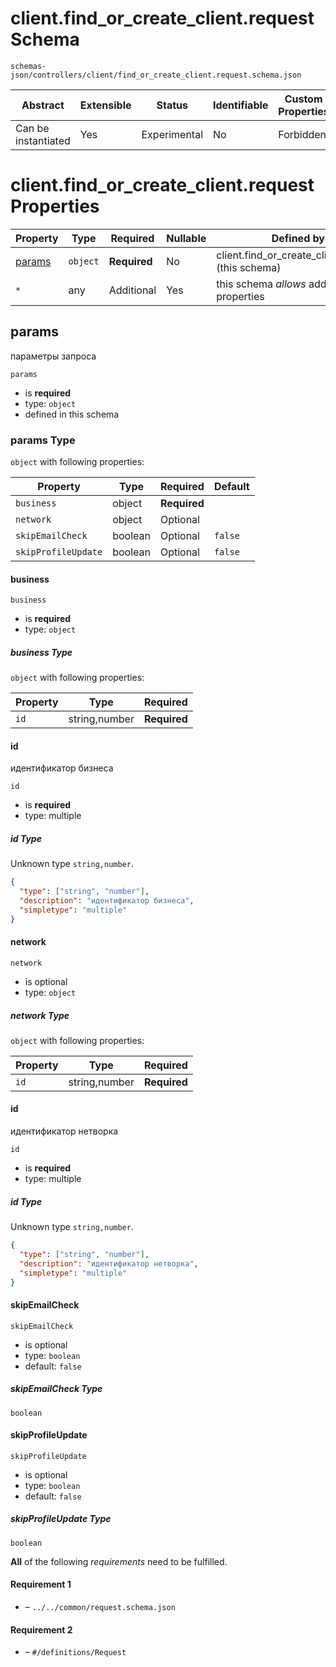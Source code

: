 # client.find_or_create_client.request Schema

```
schemas-json/controllers/client/find_or_create_client.request.schema.json
```

| Abstract            | Extensible | Status       | Identifiable | Custom Properties | Additional Properties | Defined In                                                                                                |
| ------------------- | ---------- | ------------ | ------------ | ----------------- | --------------------- | --------------------------------------------------------------------------------------------------------- |
| Can be instantiated | Yes        | Experimental | No           | Forbidden         | Permitted             | [controllers/client/find_or_create_client.request.schema.json](find_or_create_client.request.schema.json) |

# client.find_or_create_client.request Properties

| Property          | Type     | Required     | Nullable | Defined by                                         |
| ----------------- | -------- | ------------ | -------- | -------------------------------------------------- |
| [params](#params) | `object` | **Required** | No       | client.find_or_create_client.request (this schema) |
| `*`               | any      | Additional   | Yes      | this schema _allows_ additional properties         |

## params

параметры запроса

`params`

- is **required**
- type: `object`
- defined in this schema

### params Type

`object` with following properties:

| Property            | Type    | Required     | Default |
| ------------------- | ------- | ------------ | ------- |
| `business`          | object  | **Required** |         |
| `network`           | object  | Optional     |         |
| `skipEmailCheck`    | boolean | Optional     | `false` |
| `skipProfileUpdate` | boolean | Optional     | `false` |

#### business

`business`

- is **required**
- type: `object`

##### business Type

`object` with following properties:

| Property | Type          | Required     |
| -------- | ------------- | ------------ |
| `id`     | string,number | **Required** |

#### id

идентификатор бизнеса

`id`

- is **required**
- type: multiple

##### id Type

Unknown type `string,number`.

```json
{
  "type": ["string", "number"],
  "description": "идентификатор бизнеса",
  "simpletype": "multiple"
}
```

#### network

`network`

- is optional
- type: `object`

##### network Type

`object` with following properties:

| Property | Type          | Required     |
| -------- | ------------- | ------------ |
| `id`     | string,number | **Required** |

#### id

идентификатор нетворка

`id`

- is **required**
- type: multiple

##### id Type

Unknown type `string,number`.

```json
{
  "type": ["string", "number"],
  "description": "идентификатор нетворка",
  "simpletype": "multiple"
}
```

#### skipEmailCheck

`skipEmailCheck`

- is optional
- type: `boolean`
- default: `false`

##### skipEmailCheck Type

`boolean`

#### skipProfileUpdate

`skipProfileUpdate`

- is optional
- type: `boolean`
- default: `false`

##### skipProfileUpdate Type

`boolean`

**All** of the following _requirements_ need to be fulfilled.

#### Requirement 1

- []() – `../../common/request.schema.json`

#### Requirement 2

- []() – `#/definitions/Request`
